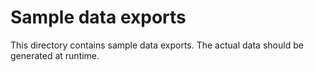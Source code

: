 # Sample data exports

This directory contains sample data exports. The actual data should be generated at runtime.
